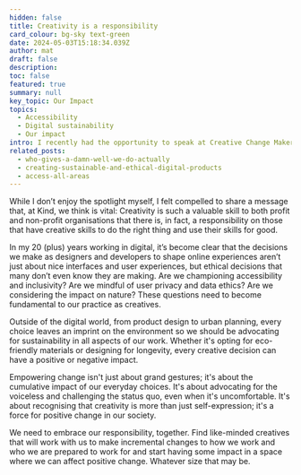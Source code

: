 ```yaml
---
hidden: false
title: Creativity is a responsibility
card_colour: bg-sky text-green
date: 2024-05-03T15:18:34.039Z
author: mat
draft: false
description: 
toc: false
featured: true
summary: null
key_topic: Our Impact
topics:
  - Accessibility
  - Digital sustainability
  - Our impact
intro: I recently had the opportunity to speak at Creative Change Makers 2024, an event focused on creativity for social and environmental impact and organised by the brilliant team at Creative Conscience.
related_posts:
  - who-gives-a-damn-well-we-do-actually
  - creating-sustainable-and-ethical-digital-products
  - access-all-areas
---
```


While I don’t enjoy the spotlight myself, I felt compelled to share a message that, at Kind, we think is vital: Creativity is such a valuable skill to both profit and non-profit organisations that there is, in fact, a responsibility on those that have creative skills to do the right thing and use their skills for good.

In my 20 (plus) years working in digital, it’s become clear that the decisions we make as designers and developers to shape online experiences aren’t just about nice interfaces and user experiences, but ethical decisions that many don’t even know they are making. Are we championing accessibility and inclusivity? Are we mindful of user privacy and data ethics? Are we considering the impact on nature? These questions need to become fundamental to our practice as creatives.

Outside of the digital world, from product design to urban planning, every choice leaves an imprint on the environment so we should be advocating for sustainability in all aspects of our work. Whether it's opting for eco-friendly materials or designing for longevity, every creative decision can have a positive or negative impact.

Empowering change isn't just about grand gestures; it's about the cumulative impact of our everyday choices. It's about advocating for the voiceless and challenging the status quo, even when it's uncomfortable. It's about recognising that creativity is more than just self-expression; it's a force for positive change in our society.

We need to embrace our responsibility, together. Find like-minded creatives that will work with us to make incremental changes to how we work and who we are prepared to work for and start having some impact in a space where we can affect positive change. Whatever size that may be.